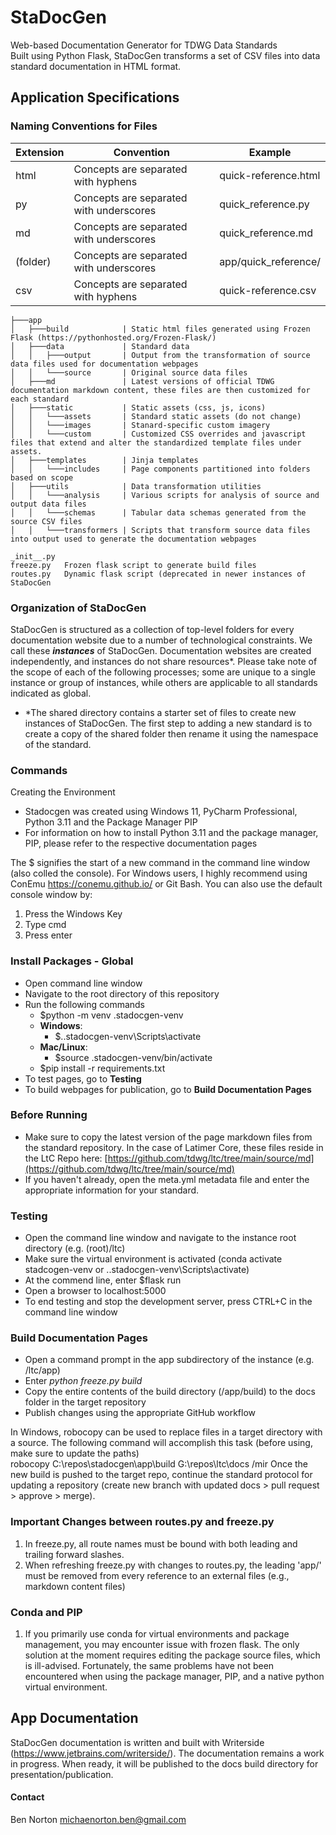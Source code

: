 # StaDocGen
Web-based Documentation Generator for TDWG Data Standards  
Built using Python Flask, StaDocGen transforms a set of CSV files into data standard documentation in HTML format. 

## Application Specifications

### Naming Conventions for Files
| Extension | Convention                              | Example              |
| --------- | --------------------------------------- | -------------------- |
| html      | Concepts are separated with hyphens     | quick-reference.html |
| py        | Concepts are separated with underscores | quick_reference.py   |
| md        | Concepts are separated with underscores | quick_reference.md   |
| (folder)  | Concepts are separated with underscores | app/quick_reference/ |
| csv       | Concepts are separated with hyphens     | quick-reference.csv  |

```
├───app
│   ├───build            | Static html files generated using Frozen Flask (https://pythonhosted.org/Frozen-Flask/)
│   ├───data             | Standard data 
│   │   ├───output       | Output from the transformation of source data files used for documentation webpages
│   │   └───source       | Original source data files
│   ├───md               | Latest versions of official TDWG documentation markdown content, these files are then customized for each standard
│   ├───static           | Static assets (css, js, icons)
│   │   └───assets       | Standard static assets (do not change)
│   │   └───images       | Stanard-specific custom imagery 
│   │   └───custom       | Customized CSS overrides and javascript files that extend and alter the standardized template files under assets.
│   ├───templates        | Jinja templates
│   │   └───includes     | Page components partitioned into folders based on scope
│   ├───utils            | Data transformation utilities 
│   │   └───analysis     | Various scripts for analysis of source and output data files
│   │   └───schemas      | Tabular data schemas generated from the source CSV files
│   │   └───transformers | Scripts that transform source data files into output used to generate the documentation webpages

_init__.py
freeze.py   Frozen flask script to generate build files
routes.py   Dynamic flask script (deprecated in newer instances of StaDocGen
```

### Organization of StaDocGen
StaDocGen is structured as a collection of top-level folders for every documentation website due to a number of technological constraints. 
We call these ***instances*** of StaDocGen. Documentation websites are created independently, and instances do not share resources*. 
Please take note of the scope of each of the following processes; some are unique to a single instance or group of instances, while 
others are applicable to all standards indicated as global.

* *The shared directory contains a starter set of files to create new instances of StaDocGen. The first step to adding a new standard is to create a copy of the shared folder then rename it using the namespace of the standard. 

### Commands
Creating the Environment
* Stadocgen was created using Windows 11, PyCharm Professional, Python 3.11 and the Package Manager PIP
* For information on how to install Python 3.11 and the package manager, PIP, please refer to the respective documentation pages

The $ signifies the start of a new command in the command line window (also colled the console). For Windows users, 
I highly recommend using ConEmu https://conemu.github.io/ or Git Bash. You can also use the default console window by:
1. Press the Windows Key
2. Type cmd
3. Press enter

### Install Packages - Global
* Open command line window
* Navigate to the root directory of this repository
* Run the following commands
  * $python -m venv .stadocgen-venv
  * **Windows**:
       * $.\.stadocgen-venv\Scripts\activate
  * **Mac/Linux**:
       * $source .stadocgen-venv/bin/activate
  * $pip install -r requirements.txt
* To test pages, go to **Testing**
* To build webpages for publication, go to **Build Documentation Pages**

### Before Running
* Make sure to copy the latest version of the page markdown files from the standard repository. In the case of Latimer Core, these files reside in the LtC Repo here: [https://github.com/tdwg/ltc/tree/main/source/md](https://github.com/tdwg/ltc/tree/main/source/md)
* If you haven't already, open the meta.yml metadata file and enter the appropriate information for your standard.

### Testing
* Open the command line window and navigate to the instance root directory (e.g. (root)/ltc)
* Make sure the virtual environment is activated (conda activate stadcogen-venv or .\.stadocgen-venv\Scripts\activate)
* At the commend line, enter $flask run
* Open a browser to localhost:5000
* To end testing and stop the development server, press CTRL+C in the command line window

### Build Documentation Pages
* Open a command prompt in the app subdirectory of the instance (e.g. /ltc/app) 
* Enter *python freeze.py build*
* Copy the entire contents of the build directory (/app/build) to the docs folder in the target repository
* Publish changes using the appropriate GitHub workflow

In Windows, robocopy can be used to replace files in a target directory with a source. The following command will accomplish this task (before using, make sure to update the paths)  
robocopy C:\repos\stadocgen\app\build G:\repos\ltc\docs /mir
Once the new build is pushed to the target repo, continue the standard protocol for updating a repository (create new branch with updated docs > pull request > approve > merge).  

### Important Changes between routes.py and freeze.py
1. In freeze.py, all route names must be bound with both leading and trailing forward slashes.
2. When refreshing freeze.py with changes to routes.py, the leading 'app/' must be removed from every reference to an external files (e.g., markdown content files) 

### Conda and PIP
1. If you primarily use conda for virtual environments and package management, you may encounter issue with frozen flask. The only solution at the moment requires editing the package source
files, which is ill-advised. Fortunately, the same problems have not been encountered when using the package manager, PIP, and a native python virtual environment. 

## App Documentation
StaDocGen documentation is written and built with Writerside (https://www.jetbrains.com/writerside/). The documentation remains a work in 
progress. When ready, it will be published to the docs build directory for presentation/publication.

#### Contact
Ben Norton
michaenorton.ben@gmail.com
